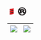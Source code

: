 <code><img height="20" src="https://raw.githubusercontent.com/github/explore/80688e429a7d4ef2fca1e82350fe8e3517d3494d/topics/scala/scala.png"></code>
<code><img height="20" src="https://raw.githubusercontent.com/github/explore/80688e429a7d4ef2fca1e82350fe8e3517d3494d/topics/rust/rust.png"></code>

| <img src="https://github-readme-stats.vercel.app/api?username=Medowhill&hide_border=true"> | <img src="https://github-readme-stats.vercel.app/api/top-langs/?username=Medowhill&langs_count=8&layout=compact&hide_border=true&exclude_repo=cs496proj3,epfl-cs-341-proj&hide=CSS,HTML"> |
| --- | --- |
